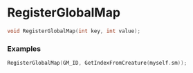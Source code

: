 # RegisterGlobalMap
```cpp - C++
void RegisterGlobalMap(int key, int value);
```

### Examples
```cpp - C++
RegisterGlobalMap(GM_ID, GetIndexFromCreature(myself.sm));
```
